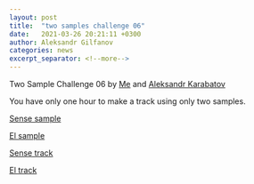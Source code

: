 ```yaml
---
layout: post
title:  "two samples challenge 06"
date:   2021-03-26 20:21:11 +0300
author: Aleksandr Gilfanov
categories: news
excerpt_separator: <!--more-->
---
```

Two Sample Challenge 06 by
[Me](https://github.com/aleksandrgilfanov) and
[Aleksandr Karabatov](https://github.com/elektron314)

You have only one hour to make a track using only two samples.
<!--more-->

[Sense sample](/mp3/sample-2021-06-sense.mp3)

[El sample](/mp3/sample-2021-06-el.mp3)

[Sense track](/mp3/track-2021-06-sense.mp3)

[El track](/mp3/track-2021-06-el.mp3)
